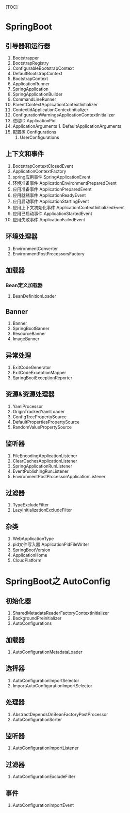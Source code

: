 [TOC]

# SpringBoot

## 引导器和运行器

1.  Bootstrapper
2.  BootstrapRegistry
3.  ConfigurableBootstrapContext
4.  DefaultBootstrapContext
5.   BootstrapContext
6.  ApplicationRunner
7.   SpringApplication
   1.  SpringApplicationBuilder
8.  CommandLineRunner
9.  ParentContextApplicationContextInitializer
10.  ContextIdApplicationContextInitializer
11.  ConfigurationWarningsApplicationContextInitializer
12.   进程ID ApplicationPid
13.  ApplicationArguments
    1.  DefaultApplicationArguments
14. 配置类 Configurations
    1.  UserConfigurations

## 上下文和事件

1.  BootstrapContextClosedEvent
2.  ApplicationContextFactory
3.  spring应用事件 SpringApplicationEvent
   1.  环境准备事件 ApplicationEnvironmentPreparedEvent
   2.  应用准备事件 ApplicationPreparedEvent
   3.  应用就绪事件 ApplicationReadyEvent 
   4.  应用启动事件 ApplicationStartingEvent
   5. 应用上下文初始化事件 ApplicationContextInitializedEvent
   6.  应用已启动事件 ApplicationStartedEvent
   7.  应用失败事件 ApplicationFailedEvent

## 环境处理器

1.  EnvironmentConverter
2.  EnvironmentPostProcessorsFactory

## 加载器

### Bean定义加载器

1.  BeanDefinitionLoader

## Banner

1.  Banner
   1.  SpringBootBanner
   2.  ResourceBanner
   3.  ImageBanner

## 异常处理

1.   ExitCodeGenerator
2.   ExitCodeExceptionMapper
3.  SpringBootExceptionReporter

## 资源&资源处理器

1.  YamlProcessor
2.  OriginTrackedYamlLoader
3.  ConfigTreePropertySource
4.  DefaultPropertiesPropertySource
5.  RandomValuePropertySource

## 监听器

1.  FileEncodingApplicationListener
2.  ClearCachesApplicationListener
3.  SpringApplicationRunListener
   1.  EventPublishingRunListener
4.  EnvironmentPostProcessorApplicationListener

## 过滤器

1.  TypeExcludeFilter
2.  LazyInitializationExcludeFilter

## 杂类

1.  WebApplicationType
2.  pid文件写入器 ApplicationPidFileWriter
3.  SpringBootVersion
4.  ApplicationHome
5.  CloudPlatform

# SpringBoot之 AutoConfig

## 初始化器

1.  SharedMetadataReaderFactoryContextInitializer
2.  BackgroundPreinitializer
3.  AutoConfigurations

## 加载器

1.  AutoConfigurationMetadataLoader

## 选择器

1.  AutoConfigurationImportSelector
2.  ImportAutoConfigurationImportSelector

## 处理器

1.  AbstractDependsOnBeanFactoryPostProcessor
2.  AutoConfigurationSorter

## 监听器

1.  AutoConfigurationImportListener

## 过滤器

1.  AutoConfigurationExcludeFilter

## 事件

1.  AutoConfigurationImportEvent
